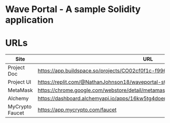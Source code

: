 # Wave Portal - A sample Solidity application

# URLs
| Site      | URL |
| ----------- | ----------- |
| Project Doc      | https://app.buildspace.so/projects/CO02cf0f1c-f996-4f50-9669-cf945ca3fb0b       |
| Project UI   | https://replit.com/@NathanJohnson18/waveportal-starter-project#src/App.jsx        |
| MetaMask              | https://chrome.google.com/webstore/detail/metamask/nkbihfbeogaeaoehlefnkodbefgpgknn              |
| Alchemy | https://dashboard.alchemyapi.io/apps/16kw5tg4doer5po5 |
| MyCrypto Faucet | https://app.mycrypto.com/faucet |
